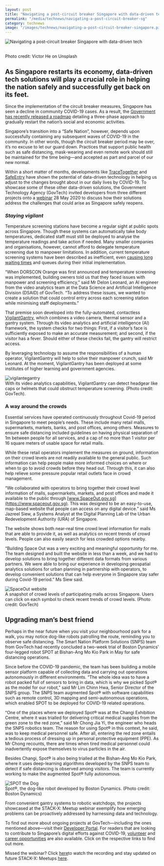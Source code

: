 ```yaml
---
layout: post
title: "Navigating a post-circuit breaker Singapore with data-driven tech"
permalink: "/media/technews/navigating-a-post-circuit-breaker-sg"
category: technews
image: "/images/technews/navigating-a-post-circuit-breaker-singapore.pic1.png"
---
```


![Navigating a post-circuit breaker Singapore with data-driven tech](/images/technews/navigating-a-post-circuit-breaker-singapore.pic1.png)

<br>Photo credit: Victor He on Unsplash

As Singapore restarts its economy, data-driven tech solutions will play a crucial role in helping the nation safely and successfully get back on its feet.
---

Since the implementation of the circuit breaker measures, Singapore has seen a decline in community COVID-19 cases. As a result, the [Government has recently released a roadmap](https://www.gov.sg/article/ending-circuit-breaker-phased-approach-to-resuming-activities-safely) detailing a three-phase approach to gradually restart the nation’s social and economic activities.

Singapore’s transition into a “Safe Nation”, however, depends upon successfully containing any subsequent waves of COVID-19 in the community. In other words, though the circuit breaker period may be over, it’s no excuse to let our guard down. Practices that support public health such as safe distancing, mask-wearing and even remote work should still be maintained for the time being—and accepted as part and parcel of our new normal.  

Within a short matter of months, developments like [TraceTogether](https://www.tracetogether.gov.sg) and [SafeEntry](https://www.safeentry.gov.sg/) have shown the potential of data-driven technology in helping us adjust to the changes brought about in our daily lives by COVID-19. To showcase some of these other data-driven solutions, the Government Technology Agency (GovTech) invited developers from three different projects onto a [webinar](https:/www.meetup.com/STACK-X-by-GovTech-Singapore/events/270783287/) 28 May 2020 to discuss how their solutions address the challenges that could arise as Singapore safely reopens.

### *Staying vigilant*

Temperature screening stations have become a regular sight at public spots across Singapore. Though these systems can automatically take body temperatures, dedicated staff must still be deployed to analyse the temperature readings and take action if needed. Many smaller companies and organisations, however, cannot afford to delegate temperature screening due to manpower limitations. In addition, current temperature screening systems have been described as inefficient, even [causing long waiting times](https://www.straitstimes.com/singapore/coronavirus-long-queues-formed-at-suntec-city-and-raffles-place-on-first-day-of) and queues during their initial implementation.     

“When DORSCON Orange was first announced and temperature screening was implemented, building owners told us that they faced issues with manpower and screening efficiency,” said Mr Delon Leonard, an AI engineer from the video analytics team at the Data Science and Artificial Intelligence Division (DSAID) of GovTech. “To address these issues, we wanted to create a solution that could control entry across each screening station while minimising staff deployments.”

That premise soon developed into the fully-automated, contactless [VigilantGantry](https://www.tech.gov.sg/media/technews/how-gt-developed-fit-for-purpose-temperature-scanners-part-2system), which combines a video camera, thermal sensor and a gantry system. Through its video analytics and artificial intelligence (AI) framework, the system checks for two things: First, if a visitor’s face is sufficiently exposed to make an accurate measurement; and second, if the visitor has a fever. Should either of these checks fail, the gantry will restrict access.

By leveraging technology to assume the responsibilities of a human operator, VigilantGantry will help to solve their manpower crunch, said Mr Leonard. At the moment, VigilantGantry has been deployed at some institutes of higher learning and government agencies.

![vigilantegantry](/images/technews/navigating-a-post-circuit-breaker-sg.pic2.png)<br>
With its video analytics capabilities, VigilantGantry can detect headgear like caps or helmets that could obstruct temperature screening. (Photo credit: GovTech).

### **A way around the crowds**

Essential services have operated continuously throughout Covid-19 period in Singapore to meet people’s needs. These include many retail malls, supermarkets, markets, banks, and post offices, among others. Measures to ensure safe distancing included guidelines on having physical separation of 1m between people for all services, and a cap of no more than 1 visitor per 16 square meters of usable space for retail malls. 

While these retail operators implement the measures on ground, information on their crowd levels are not readily available to the general public. Such information can help people make more informed choices on where or when to go to avoid crowds before they head out. Through this, it can also help relieve some pressure popular retail outlets face in crowd management.

“We collaborated with operators to bring together their crowd level information of malls, supermarkets, markets, and post offices and made it available to the public through [www.SpaceOut.gov.sg](https://www.spaceout.gov.sg). This was designed to be an easy-to-use, map-based website that people can access on any digital device.” said Ms Jazreel Siew, a Systems Analyst at the Digital Planning Lab of the Urban Redevelopment Authority (URA) of Singapore. 

The website shows both near-real time crowd level information for malls that are able to provide it, as well as analytics on recent trends of crowd levels. People can also easily search for less crowded options nearby. 

“Building Space Out was a very exciting and meaningful opportunity for me. The team designed and built the website in less than a week, and we had to develop solutions to bring together different data formats from various partners. We were able to bring our experience in developing geospatial analytics solutions for urban planning in partnership with operators, to develop convenient solutions that can help everyone in Singapore stay safer during Covid-19 period.” Ms Siew said.

![SpaceOut website](/images/technews/navigating-a-post-curcuit-breaker-sg.pic3.png)<br>
A snapshot of crowd levels of participating malls across Singapore. Users can click on each symbol to check recent trends of crowd levels. (Photo credit: GovTech)
## **Upgrading man’s best friend**

Perhaps in the near future when you visit your neighbourhood park for a walk, you may notice dog-like robots patrolling the route, reminding you to observe safe distancing. The Smart Nation Platform Solutions (SNPS) team from GovTech had recently concluded a two-week trial of Boston Dynamics’ four-legged robot SPOT at Bishan-Ang Mo Kio Park in May for safe distancing operations. 

Since before the COVID-19 pandemic, the team has been building a mobile sensor platform capable of collecting data and carrying out operations autonomously in different environments. “The whole idea was to have a robot packed full of sensors to bring in data, which is why we picked Spot® as the model for our robot,” said Mr Lim Chinn Hwa, Senior Director of the SNPS group.  The SNPS team augmented Spot® with software capabilities such as remote control, 3D mapping and semi-autonomous operations, which enabled SPOT to be deployed for COVID-19 related operations.

“One of the places where we deployed Spot® was at the Changi Exhibition Centre, where it was trialled for delivering critical medical supplies from the green zone to the red zone,” said Mr Chong Jia Yi, the engineer who heads the SNPS robotics team. The reason for using Spot® in this context, he said, was to keep medical personnel safe. After all, entering the red zone entails a tedious process of dressing up in personal protective equipment (PPE). As Mr Chong recounts, there are times when tired medical personnel could inadvertently expose themselves to virus particles in the air.  

Besides Changi, Spot® is also being trialled at the Bishan-Ang Mo Kio Park, where it uses deep-learning algorithms developed by the SNPS team to detect if safe distancing is observed among visitors. The team is currently working to make the augmented Spot® fully autonomous.

![SPOT the Dog](/images/technews/navigating-a-post-circuit-breaker-sg.pic4.png)<br>
Spot®, the dog-like robot developed by Boston Dynamics. (Photo credit: Boston Dynamics)

From convenient gantry systems to robotic watchdogs, the projects showcased at the STACK-X: Meetup webinar exemplify how emerging problems can be proactively addressed by harnessing data and technology.  

To find out more about ongoing projects at GovTech—including the ones mentioned above—visit their [Developer Portal](https://www.developer.gov.sg/). For readers that are looking to contribute to Singapore’s digital efforts against COVID-19, [volunteer](https://www.developer.gov.sg/covid-volunteering/) and [career opportunities](https://govtech.taleo.net/careersection/govtech_external/jobsearch.ftl) are also available. Click on the respective links to find out more.

Missed the webinar? Click [here](https://www.youtube.com/watch?v=-wtORFpvFCg&feature=youtu.be)to watch the recording and stay updated on future STACK-X: Meetups [here](https://go.gov.sg/meetup).
